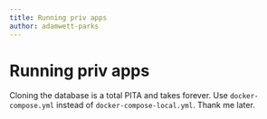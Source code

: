 ```yaml
---
title: Running priv apps
author: adamwett-parks
---
```


# Running priv apps

Cloning the database is a total PITA and takes forever.
Use `docker-compose.yml` instead of `docker-compose-local.yml`.
Thank me later.
